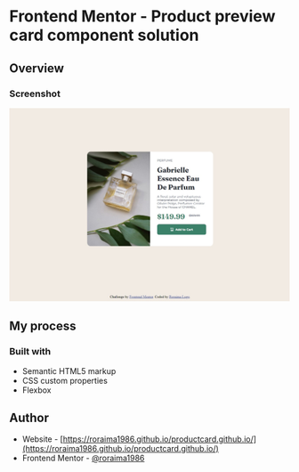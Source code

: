 # Frontend Mentor - Product preview card component solution

## Overview

### Screenshot

![Design preview for the QR code component coding challenge](./design/product-preview-card-design.jpg)

## My process

### Built with

- Semantic HTML5 markup
- CSS custom properties
- Flexbox

## Author

- Website - [https://roraima1986.github.io/productcard.github.io/](https://roraima1986.github.io/productcard.github.io/)
- Frontend Mentor - [@roraima1986](https://www.frontendmentor.io/profile/roraima1986)
